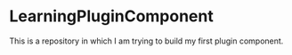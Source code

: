 # LearningPluginComponent
This is a repository in which I am trying to build my first plugin component.
